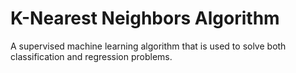 # K-Nearest Neighbors Algorithm
A supervised machine learning algorithm that is used to solve both classification and regression problems.
